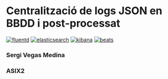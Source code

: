# Centralització de logs JSON en BBDD i post-processat
[![fluentd](https://pbs.twimg.com/profile_images/2261136657/fluent_normal.png)](http://www.fluentd.org/)
[![elasticsearch](https://www.elastic.co/favicon-96x96.png)](https://www.elastic.co/products/elasticsearch)
[![kibana](https://api.jujucharms.com/charmstore/v5/trusty/kibana-11/archive/icon.svg)](https://www.elastic.co/products/kibana)
[![beats](https://s3.amazonaws.com/cloud.ohloh.net/attachments/89847/Beats-Logos-Color-V_med.png)](https://www.elastic.co/products/beats)


### Sergi Vegas Medina
### ASIX2
